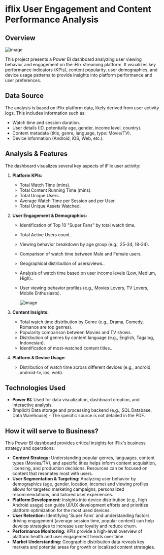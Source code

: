 # iflix User Engagement and Content Performance Analysis

## Overview
![image](https://github.com/user-attachments/assets/2592d869-52fd-497d-9510-fb40569bb6b9)


This project presents a Power BI dashboard analyzing user viewing behavior and engagement on the iFlix streaming platform. It visualizes key performance indicators (KPIs), content popularity, user demographics, and device usage patterns to provide insights into platform performance and user preferences.

## Data Source

The analysis is based on iFlix platform data, likely derived from user activity logs. This includes information such as:
* Watch time and session duration.
* User details (ID, potentially age, gender, income level, country).
* Content metadata (title, genre, language, type: Movie/TV).
* Device information (Android, iOS, Web, etc.).

## Analysis & Features

The dashboard visualizes several key aspects of iFlix user activity:

1.  **Platform KPIs:**
    * Total Watch Time (mins).
    * Total Content Running Time (mins).
    * Total Unique Users.
    * Average Watch Time per Session and per User.
    * Total Unique Assets Watched.

2.  **User Engagement & Demographics:**
    * Identification of Top 10 "Super Fans" by total watch time.
    * Total Active Users count..
    * Viewing behavior breakdown by age group (e.g., 25-34, 18-24).
    * Comparison of watch time between Male and Female users.
    * Geographical distribution of users/views..
    * Analysis of watch time based on user income levels (Low, Medium, High)..
    * User viewing behavior profiles (e.g., Movies Lovers, TV Lovers, Mobile Enthusiasts).
  
      ![image](https://github.com/user-attachments/assets/99f8d80c-447c-4d68-a967-98a1d26b3d51)


3.  **Content Insights:**
    * Total watch time distribution by Genre (e.g., Drama, Comedy, Romance are top genres).
    * Popularity comparison between Movies and TV shows.
    * Distribution of genres by content language (e.g., English, Tagalog, Indonesian).
    * Identification of most-watched content titles..

4.  **Platform & Device Usage:**
    * Distribution of watch time across different devices (e.g., android, android-tv, ios, web).

## Technologies Used

* **Power BI:** Used for data visualization, dashboard creation, and interactive analysis.
* (Implicit) Data storage and processing backend (e.g., SQL Database, Data Warehouse) - The specific source is not detailed in the PDF.

## How it will serve to Business?

This Power BI dashboard provides critical insights for iFlix's business strategy and operations:

* **Content Strategy:** Understanding popular genres, languages, content types (Movies/TV), and specific titles helps inform content acquisition, licensing, and production decisions. Resources can be focused on content that resonates most with users.
* **User Segmentation & Targeting:** Analyzing user behavior by demographics (age, gender, location, income) and viewing profiles allows for targeted marketing campaigns, personalized recommendations, and tailored user experiences.
* **Platform Development:** Insights into device distribution (e.g., high Android usage) can guide UI/UX development efforts and prioritize platform optimization for the most used devices.
* **User Retention:** Identifying 'Super Fans' and understanding factors driving engagement (average session time, popular content) can help develop strategies to increase user loyalty and reduce churn.
* **Performance Monitoring:** KPIs provide a high-level overview of platform health and user engagement trends over time.
* **Market Understanding:** Geographic distribution data reveals key markets and potential areas for growth or localized content strategies.
